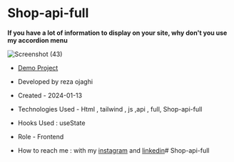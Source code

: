 # Shop-api-full
**If you have a lot of information to display on your site, why don't you use my accordion menu**

![Screenshot (43)](https://github.com/REZA-OJAGHI-DRO/CSS3-MAKER/assets/145910720/b4fbab02-1624-4757-9d4e-ad272ba15a1c)

- [Demo Project](https://reza-ojaghi-dro.github.io/CSS3-MAKER/)
 
- Developed by reza ojaghi

- Created - 2024-01-13

- Technologies Used - Html , tailwind , js  ,api , full,  Shop-api-full

- Hooks Used : useState 

- Role - Frontend

- How to reach me : with my [instagram](https://www.instagram.com/reza-ojaghi-dro) and [linkedin](https://www.linkedin.com/in/reza-ojaghi-428748280/)# Shop-api-full
